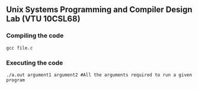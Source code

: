 ## Unix Systems Programming and Compiler Design Lab (VTU 10CSL68)

### Compiling the code
    
    gcc file.c
    
### Executing the  code

    ./a.out argument1 argument2 #All the arguments required to run a given program 
